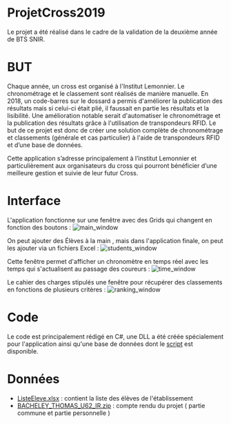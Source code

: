 # ProjetCross2019
Le projet a été réalisé dans le cadre de la validation de la deuxième année de BTS SNIR.

# BUT
Chaque année, un cross est organisé à l'Institut Lemonnier.
Le chronométrage et le classement sont réalisés de manière manuelle.
En 2018, un code-barres sur le dossard a permis d'améliorer la publication des résultats mais si celui-ci était plié, il faussait en partie les résultats et la lisibilité.
Une amélioration notable serait d'automatiser le chronométrage et la publication des résultats grâce à l'utilisation de transpondeurs RFID.
Le but de ce projet est donc de créer une solution complète de chronométrage et classements (générale et cas particulier) à l'aide de transpondeurs RFID et d’une base de données.

Cette application s’adresse principalement à l’institut Lemonnier et particulièrement aux organisateurs du cross qui pourront bénéficier d’une meilleure gestion et suivie de leur futur Cross.  

# Interface
L'application fonctionne sur une fenêtre avec des Grids qui changent en fonction des boutons :
![main_window](https://raw.githubusercontent.com/ThomasBacheley/ProjetCross2019/master/main_window.png)  

On peut ajouter des Élèves à la main , mais dans l'application finale, on peut les ajouter via un fichiers Excel :
![students_window](https://raw.githubusercontent.com/ThomasBacheley/ProjetCross2019/master/add_student_window.png)

Cette fenêtre permet d'afficher un chronomètre en temps réel avec les temps qui s'actualisent au passage des coureurs :
![time_window](https://raw.githubusercontent.com/ThomasBacheley/ProjetCross2019/master/time_window.png)

Le cahier des charges stipulés une fenêtre pour récupérer des classements en fonctions de plusieurs critères :
![ranking_window](https://raw.githubusercontent.com/ThomasBacheley/ProjetCross2019/master/ranking_window.png)

# Code
Le code est principalement rédigé en C#, une DLL a été créée spécialement pour l'application ainsi qu'une base de données dont le [script](https://github.com/ThomasBacheley/ProjetCross2019/blob/main/script.sql "script.sql") est disponible.

# Données
 - [ListeEleve.xlsx](https://github.com/ThomasBacheley/ProjetCross2019/blob/main/ListeEleve.xlsx "ListeEleve.xlsx") : contient la liste des élèves de l'établissement
 - [BACHELEY_THOMAS_U62_IR.zip](https://github.com/ThomasBacheley/ProjetCross2019/blob/main/BACHELEY_THOMAS_U62_IR.zip "BACHELEY_THOMAS_U62_IR.zip") : compte rendu du projet ( partie commune et partie personnelle )